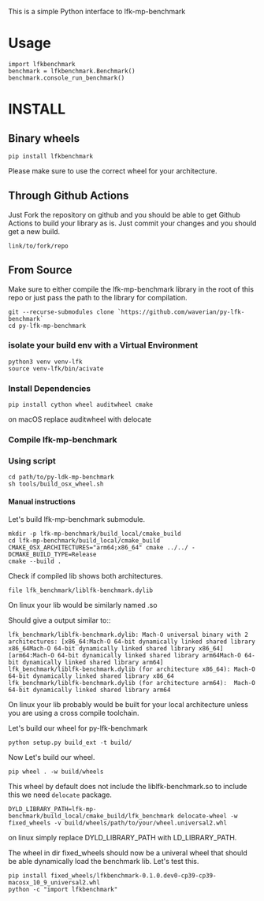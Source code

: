 This is a simple Python interface to lfk-mp-benchmark
# Usage

    import lfkbenchmark
    benchmark = lfkbenchmark.Benchmark()
    benchmark.console_run_benchmark()

# INSTALL

## Binary wheels

    pip install lfkbenchmark 

Please make sure to use the correct wheel for your architecture.

## Through Github Actions

Just Fork the repository on github and you should be able to get Github Actions to build your library as is. Just commit your changes and you should get a new build.

    link/to/fork/repo

## From Source

Make sure to either compile the lfk-mp-benchmark library in the root of this repo or just pass the path to the library for compilation.

    git --recurse-submodules clone `https://github.com/waverian/py-lfk-benchmark`
    cd py-lfk-mp-benchmark

### isolate your build env with a Virtual Environment

    python3 venv venv-lfk
    source venv-lfk/bin/acivate

### Install Dependencies

    pip install cython wheel auditwheel cmake

on macOS replace auditwheel with delocate

### Compile lfk-mp-benchmark

### Using script

    cd path/to/py-ldk-mp-benchmark
    sh tools/build_osx_wheel.sh

#### Manual instructions


Let's build  lfk-mp-benchmark submodule.

	mkdir -p lfk-mp-benchmark/build_local/cmake_build
    cd lfk-mp-benchmark/build_local/cmake_build
    CMAKE_OSX_ARCHITECTURES="arm64;x86_64" cmake ../../ -DCMAKE_BUILD_TYPE=Release
    cmake --build .


Check if compiled lib shows both architectures.

	file lfk_benchmark/liblfk-benchmark.dylib

On linux your lib would be similarly named .so 

Should give a output similar to::

    lfk_benchmark/liblfk-benchmark.dylib: Mach-O universal binary with 2 architectures: [x86_64:Mach-O 64-bit dynamically linked shared library x86_64Mach-O 64-bit dynamically linked shared library x86_64] [arm64:Mach-O 64-bit dynamically linked shared library arm64Mach-O 64-bit dynamically linked shared library arm64]
	lfk_benchmark/liblfk-benchmark.dylib (for architecture x86_64):	Mach-O 64-bit dynamically linked shared library x86_64
	lfk_benchmark/liblfk-benchmark.dylib (for architecture arm64):	Mach-O 64-bit dynamically linked shared library arm64

On linux your lib probably would be built for your local architecture unless you are using a cross compile toolchain.

Let's build our wheel for py-lfk-benchmark

    python setup.py build_ext -t build/

Now Let's build our wheel.

	pip wheel . -w build/wheels

This wheel by default does not include the liblfk-benchmark.so to include this we need `delocate` package.

    DYLD_LIBRARY_PATH=lfk-mp-benchmark/build_local/cmake_build/lfk_benchmark delocate-wheel -w fixed_wheels -v build/wheels/path/to/your/wheel.universal2.whl

on linux simply replace DYLD_LIBRARY_PATH with LD_LIBRARY_PATH.

The wheel in dir fixed_wheels should now be a univeral wheel that should be able dynamically load the benchmark lib.
Let's test this.


	pip install fixed_wheels/lfkbenchmark-0.1.0.dev0-cp39-cp39-macosx_10_9_universal2.whl
	python -c "import lfkbenchmark"

